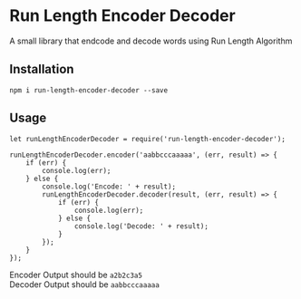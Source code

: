 Run Length Encoder Decoder
=========

A small library that endcode and decode words using Run Length Algorithm

## Installation

  `npm i run-length-encoder-decoder --save`

## Usage

    let runLengthEncoderDecoder = require('run-length-encoder-decoder');
    
    runLengthEncoderDecoder.encoder('aabbcccaaaaa', (err, result) => {
        if (err) {
            console.log(err);
        } else {
            console.log('Encode: ' + result);
            runLengthEncoderDecoder.decoder(result, (err, result) => {
                if (err) {
                    console.log(err);
                } else {
                    console.log('Decode: ' + result);
                }
            });
        }
    });
  
  
  Encoder Output should be `a2b2c3a5`  
  Decoder Output should be `aabbcccaaaaa`
